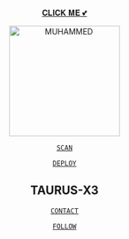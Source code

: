 <div align="center">

[𝐂𝐋𝐈𝐂𝐊 𝐌𝐄 💕](wa.me/918157849715)






<div align="center">
<a href="https://github.com/muhammed-usrbot"><img src="https://c.tenor.com/bVm05NUoyF0AAAAC/bokuno-hero-academia-izuku.gif" alt="MUHAMMED"width="200" />
<div align=center>

[`SCAN`](https://replit.com/@muhammed-usrbo1/TAURUS-X3)


[`DEPLOY`](https://dashboard.heroku.com/new?button-url=https://github.com/muhammed-usrbot/taurus-x3&template=https://github.com/muhammed-usrbot/taurus-x3.git)

## TAURUS-X3

<div align=center>

[`CONTACT`](WA.ME/918157849715)


[`FOLLOW`](www.instagram.com/taurus.efx)
